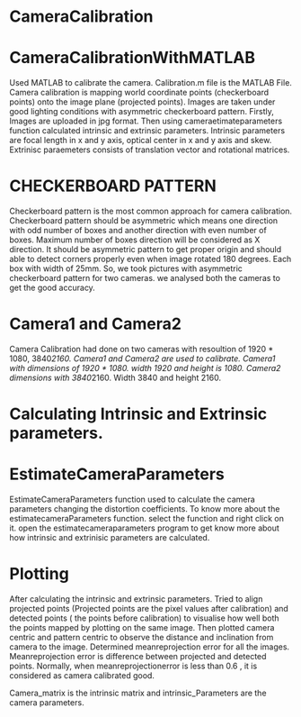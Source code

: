 # CameraCalibration
# CameraCalibrationWithMATLAB
Used MATLAB to calibrate the camera.
Calibration.m file is the MATLAB File. Camera calibration is mapping world coordinate points (checkerboard points) onto the image plane (projected points).
Images are taken under good lighting conditions with asymmetric checkerboard pattern. 
Firstly, Images are uploaded in jpg format.
Then using cameraetimateparameters function calculated intrinsic and extrinsic parameters. 
Intrinsic parameters are focal length in x and y axis, optical center in x and y axis and skew.
Extrinisc paraemeters consists of translation vector and rotational matrices.
# CHECKERBOARD PATTERN
Checkerboard pattern is the most common approach for camera calibration. Checkerboard pattern should be asymmetric which means one direction with odd number of boxes and another direction with even number of boxes. Maximum number of boxes direction will be considered as X direction. It should be asymmetric pattern to get proper origin and should able to detect corners properly even when image rotated 180 degrees. Each box with width of 25mm.
So, we took pictures with asymmetric checkerboard pattern for two cameras.
we analysed both the cameras to get the good accuracy.
# Camera1 and Camera2
Camera Calibration had done on two cameras with resoultion of 1920 * 1080, 3840*2160.
Camera1 and Camera2 are used to calibrate. Camera1 with dimensions of 1920 * 1080. width 
1920 and height is 1080.
Camera2 dimensions with 3840*2160. Width 3840 and height 2160.
# Calculating Intrinsic and Extrinsic parameters.
# EstimateCameraParameters
EstimateCameraParameters function used to calculate the camera parameters changing the distortion coefficients. To know more about the estimatecameraParameters function. select the function and right click on it. open the estimatecameraparameters program to get know more about how intrinsic and extrinisic parameters are calculated.
# Plotting
After calculating the intrinsic and extrinsic parameters. Tried to align projected points (Projected points are the pixel values after calibration) and detected points ( the points before calibration) to visualise how well both the points mapped by plotting on the same image. Then plotted camera centric and pattern centric to observe the distance and inclination from camera to the image. Determined meanreprojection error for all the images. Meanreprojection error is difference between projected and detected points. Normally, when meanreprojectionerror is less than 0.6 , it is considered as camera calibrated good.

Camera_matrix is the intrinsic matrix and intrinsic_Parameters are the camera parameters.




